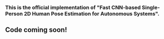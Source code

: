 ### This is the official implementation of "Fast CNN-based Single-Person 2D Human Pose Estimation for Autonomous Systems".

## Code coming soon!
